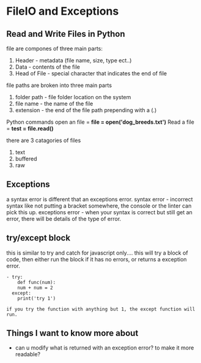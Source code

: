 # FileIO and Exceptions

## Read and Write Files in Python

file are compones of three main parts:
 1. Header - metadata (file name, size, type ect..)
 2. Data - contents of the file
 3. Head of File - special character that indicates the end of file

 file paths are broken into three main parts
 1. folder path - file folder location on the system 
 2. file name - the name of the file
 3. extension - the end of the file path prepending with a (.)

 Python commands
 open an file = __file = open('dog_breeds.txt')__ 
 Read a file = __test = file.read()__

 there are 3 catagories of files
 1. text
 2. buffered
 3. raw


## Exceptions

 a syntax error is different that an exceptions error.
 syntax error - incorrect syntax like not putting a bracket somewhere, the console or the linter can pick this up.
 exceptions error - when your syntax is correct but still get an error, there will be details of the type of error.

 ## try/except block
this is similar to try and catch for javascript only....
this will try a block of code, then either run the block if it has no errors, or returns a exception error.
    
    - try: 
        def func(num):
        num + num = 2
      except:
        print('try 1')

    if you try the function with anything but 1, the except function will run.

## Things I want to know more about

 - can u modify what is returned with an exception error? to make it more readable? 